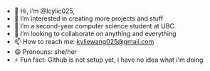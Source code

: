 - 👋 Hi, I’m @Icylic025, 
- 👀 I’m interested in creating more projects and stuff
- 🌱 I’m a second-year computer science student at UBC.
- 💞️ I’m looking to collaborate on anything and everything
- 📫 How to reach me: kyliewang025@gmail.com
- 😄 Pronouns: she/her
- ⚡ Fun fact: Github is not setup yet, i have no idea what i'm doing

<!---
Icylic025/Icylic025 is a ✨ special ✨ repository because its `README.md` (this file) appears on your GitHub profile.
You can click the Preview link to take a look at your changes.
--->
